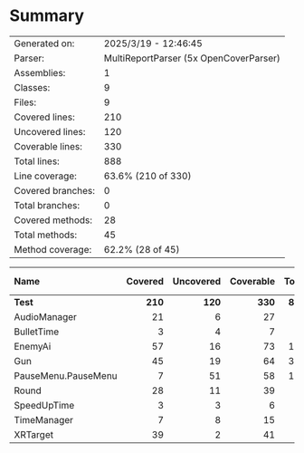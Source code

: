 ﻿# Summary
|||
|:---|:---|
| Generated on: | 2025/3/19 - 12:46:45 |
| Parser: | MultiReportParser (5x OpenCoverParser) |
| Assemblies: | 1 |
| Classes: | 9 |
| Files: | 9 |
| Covered lines: | 210 |
| Uncovered lines: | 120 |
| Coverable lines: | 330 |
| Total lines: | 888 |
| Line coverage: | 63.6% (210 of 330) |
| Covered branches: | 0 |
| Total branches: | 0 |
| Covered methods: | 28 |
| Total methods: | 45 |
| Method coverage: | 62.2% (28 of 45) |

|**Name**|**Covered**|**Uncovered**|**Coverable**|**Total**|**Line coverage**|**Covered**|**Total**|**Branch coverage**|**Covered**|**Total**|**Method coverage**|
|:---|---:|---:|---:|---:|---:|---:|---:|---:|---:|---:|---:|
|**Test**|**210**|**120**|**330**|**888**|**63.6%**|**0**|**0**|****|**28**|**45**|**62.2%**|
|AudioManager|21|6|27|51|77.7%|0|0||2|2|100%|
|BulletTime|3|4|7|24|42.8%|0|0||1|2|50%|
|EnemyAi|57|16|73|154|78%|0|0||8|11|72.7%|
|Gun|45|19|64|313|70.3%|0|0||7|10|70%|
|PauseMenu.PauseMenu|7|51|58|113|12%|0|0||2|9|22.2%|
|Round|28|11|39|83|71.7%|0|0||2|2|100%|
|SpeedUpTime|3|3|6|22|50%|0|0||1|2|50%|
|TimeManager|7|8|15|29|46.6%|0|0||2|4|50%|
|XRTarget|39|2|41|99|95.1%|0|0||3|3|100%|

